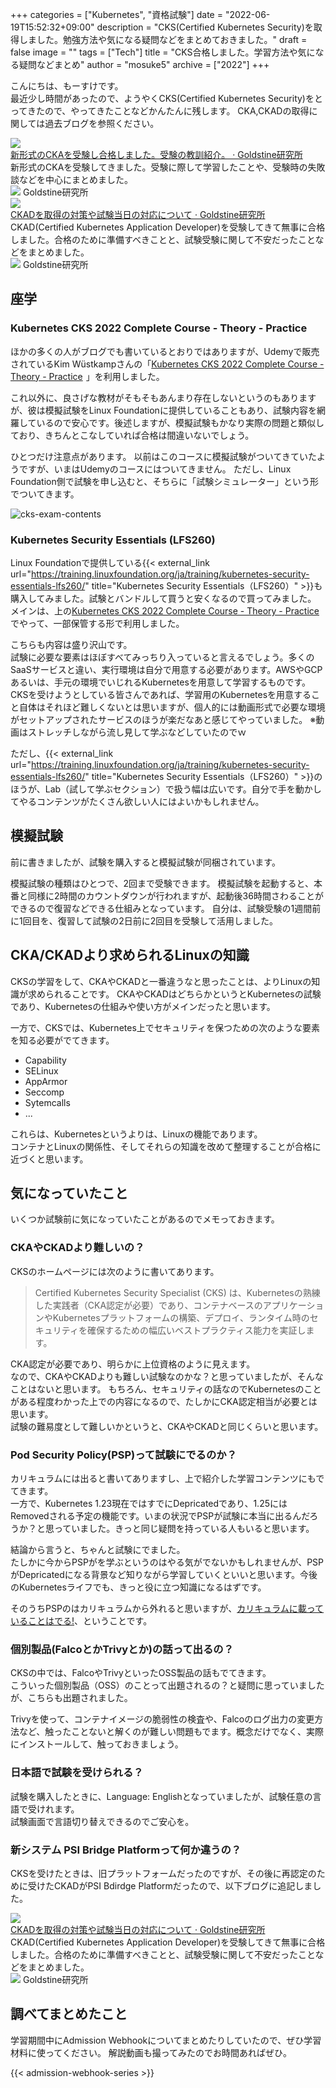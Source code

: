 +++
categories = ["Kubernetes", "資格試験"]
date = "2022-06-19T15:52:32+09:00"
description = "CKS(Certified Kubernetes Security)を取得しました。勉強方法や気になる疑問などをまとめておきました。"
draft = false
image = ""
tags = ["Tech"]
title = "CKS合格しました。学習方法や気になる疑問などまとめ"
author = "mosuke5"
archive = ["2022"]
+++

こんにちは、もーすけです。  
最近少し時間があったので、ようやくCKS(Certified Kubernetes Security)をとってきたので、やってきたことなどかんたんに残します。
CKA,CKADの取得に関しては過去ブログを参照ください。

<div class="belg-link row">
  <div class="belg-left col-md-2 d-none d-md-block">
    <a href="https://blog.mosuke.tech/entry/2021/02/07/cka/" target="_blank">
      <img class="belg-site-image" src="https://blog.mosuke.tech/image/logo.png" />
    </a>
  </div>
  <div class="belg-right col-md-10">
  <div class="belg-title">
      <a href="https://blog.mosuke.tech/entry/2021/02/07/cka/" target="_blank">新形式のCKAを受験し合格しました。受験の教訓紹介。 · Goldstine研究所</a>
    </div>
    <div class="belg-description">新形式のCKAを受験してきました。受験に際して学習したことや、受験時の失敗談などを中心にまとめました。</div>
    <div class="belg-site">
      <img src="https://blog.mosuke.tech/image/favicon.ico" class="belg-site-icon">
      <span class="belg-site-name">Goldstine研究所</span>
    </div>
  </div>
</div>

<div class="belg-link row">
  <div class="belg-left col-md-2 d-none d-md-block">
    <a href="https://blog.mosuke.tech/entry/2019/07/08/ckad/" target="_blank">
      <img class="belg-site-image" src="https://blog.mosuke.tech/image/logo.png" />
    </a>
  </div>
  <div class="belg-right col-md-10">
  <div class="belg-title">
      <a href="https://blog.mosuke.tech/entry/2019/07/08/ckad/" target="_blank">CKADを取得の対策や試験当日の対応について · Goldstine研究所</a>
    </div>
    <div class="belg-description">CKAD(Certified Kubernetes Application Developer)を受験してきて無事に合格しました。合格のために準備すべきことと、試験受験に関して不安だったことなどをまとめました。</div>
    <div class="belg-site">
      <img src="https://blog.mosuke.tech/image/favicon.ico" class="belg-site-icon">
      <span class="belg-site-name">Goldstine研究所</span>
    </div>
  </div>
</div>
<!--more-->

## 座学
### Kubernetes CKS 2022 Complete Course - Theory - Practice
ほかの多くの人がブログでも書いているとおりではありますが、Udemyで販売されているKim Wüstkampさんの「<a href="https://px.a8.net/svt/ejp?a8mat=3H3F8L+198YR6+3L4M+BW8O2&a8ejpredirect=https%3A%2F%2Fwww.udemy.com%2Fcourse%2Fcertified-kubernetes-security-specialist%2F" rel="nofollow">Kubernetes CKS 2022 Complete Course - Theory - Practice</a>
<img border="0" width="1" height="1" src="https://www11.a8.net/0.gif?a8mat=3H3F8L+198YR6+3L4M+BW8O2" alt="">」を利用しました。

これ以外に、良さげな教材がそもそもあんまり存在しないというのもありますが、彼は模擬試験をLinux Foundationに提供していることもあり、試験内容を網羅しているので安心です。後述しますが、模擬試験もかなり実際の問題と類似しており、きちんとこなしていれば合格は間違いないでしょう。

ひとつだけ注意点があります。
以前はこのコースに模擬試験がついてきていたようですが、いまはUdemyのコースにはついてきません。
ただし、Linux Foundation側で試験を申し込むと、そちらに「試験シミュレーター」という形でついてきます。

![cks-exam-contents](/image/cks-exam-contents.png)

### Kubernetes Security Essentials (LFS260)
Linux Foundationで提供している{{< external_link url="https://training.linuxfoundation.org/ja/training/kubernetes-security-essentials-lfs260/" title="Kubernetes Security Essentials（LFS260）" >}}も購入してみました。試験とバンドルして買うと安くなるので買ってみました。
メインは、上の<a href="https://px.a8.net/svt/ejp?a8mat=3H3F8L+198YR6+3L4M+BW8O2&a8ejpredirect=https%3A%2F%2Fwww.udemy.com%2Fcourse%2Fcertified-kubernetes-security-specialist%2F" rel="nofollow">Kubernetes CKS 2022 Complete Course - Theory - Practice</a>でやって、一部保管する形で利用しました。

こちらも内容は盛り沢山です。  
試験に必要な要素はほぼすべてみっちり入っていると言えるでしょう。多くのSaaSサービスと違い、実行環境は自分で用意する必要があります。AWSやGCPあるいは、手元の環境でいじれるKubernetesを用意して学習するものです。
CKSを受けようとしている皆さんであれば、学習用のKubernetesを用意すること自体はそれほど難しくないとは思いますが、個人的には動画形式で必要な環境がセットアップされたサービスのほうが楽だなあと感じてやっていました。
※動画はストレッチしながら流し見して学ぶなどしていたのでｗ

ただし、{{< external_link url="https://training.linuxfoundation.org/ja/training/kubernetes-security-essentials-lfs260/" title="Kubernetes Security Essentials（LFS260）" >}}のほうが、Lab（試して学ぶセクション）で扱う幅は広いです。自分で手を動かしてやるコンテンツがたくさん欲しい人にはよいかもしれません。

## 模擬試験
前に書きましたが、試験を購入すると模擬試験が同梱されています。

模擬試験の種類はひとつで、2回まで受験できます。
模擬試験を起動すると、本番と同様に2時間のカウントダウンが行われますが、起動後36時間さわることができるので復習などできる仕組みとなっています。
自分は、試験受験の1週間前に1回目を、復習して試験の2日前に2回目を受験して活用しました。

## CKA/CKADより求められるLinuxの知識
CKSの学習をして、CKAやCKADと一番違うなと思ったことは、よりLinuxの知識が求められることです。
CKAやCKADはどちらかというとKubernetesの試験であり、Kubernetesの仕組みや使い方がメインだったと思います。

一方で、CKSでは、Kubernetes上でセキュリティを保つための次のような要素を知る必要がでてきます。

- Capability
- SELinux
- AppArmor
- Seccomp
- Sytemcalls
- ...

これらは、Kubernetesというよりは、Linuxの機能であります。  
コンテナとLinuxの関係性、そしてそれらの知識を改めて整理することが合格に近づくと思います。

## 気になっていたこと
いくつか試験前に気になっていたことがあるのでメモっておきます。

### CKAやCKADより難しいの？
CKSのホームページには次のように書いてあります。

> Certified Kubernetes Security Specialist (CKS) は、Kubernetesの熟練した実践者（CKA認定が必要）であり、コンテナベースのアプリケーションやKubernetesプラットフォームの構築、デプロイ、ランタイム時のセキュリティを確保するための幅広いベストプラクティス能力を実証します。

CKA認定が必要であり、明らかに上位資格のように見えます。  
なので、CKAやCKADよりも難しい試験なのかな？と思っていましたが、そんなことはないと思います。
もちろん、セキュリティの話なのでKubernetesのことがある程度わかった上での内容になるので、たしかにCKA認定相当が必要とは思います。  
試験の難易度として難しいかというと、CKAやCKADと同じくらいと思います。

### Pod Security Policy(PSP)って試験にでるのか？
カリキュラムには出ると書いてありますし、上で紹介した学習コンテンツにもでてきます。  
一方で、Kubernetes 1.23現在ではすでにDepricatedであり、1.25にはRemovedされる予定の機能です。いまの状況でPSPが試験に本当に出るんだろうか？と思っていました。きっと同じ疑問を持っている人もいると思います。

結論から言うと、ちゃんと試験にでました。  
たしかに今からPSPがを学ぶというのはやる気がでないかもしれませんが、PSPがDepricatedになる背景など知りながら学習していくといいと思います。今後のKubernetesライフでも、きっと役に立つ知識になるはずです。

そのうちPSPのはカリキュラムから外れると思いますが、<u>カリキュラムに載っていることはでる!</u>、ということです。

### 個別製品(FalcoとかTrivyとか)の話って出るの？
CKSの中では、FalcoやTrivyといったOSS製品の話もでてきます。  
こういった個別製品（OSS）のことって出題されるの？と疑問に思っていましたが、こちらも出題されました。

Trivyを使って、コンテナイメージの脆弱性の検査や、Falcoのログ出力の変更方法など、触ったことないと解くのが難しい問題もでます。概念だけでなく、実際にインストールして、触っておきましょう。

### 日本語で試験を受けられる？
試験を購入したときに、Language: Englishとなっていましたが、試験任意の言語で受けれます。  
試験画面で言語切り替えできるのでご安心を。

### 新システム PSI Bridge Platformって何か違うの？
CKSを受けたときは、旧プラットフォームだったのですが、その後に再認定のために受けたCKADがPSI Bdirdge Platformだったので、以下ブログに追記しました。

<div class="belg-link row">
  <div class="belg-left col-md-2 d-none d-md-block">
    <a href="https://blog.mosuke.tech/entry/2019/07/08/ckad/" target="_blank">
      <img class="belg-site-image" src="https://blog.mosuke.tech/image/logo.png" />
    </a>
  </div>
  <div class="belg-right col-md-10">
  <div class="belg-title">
      <a href="https://blog.mosuke.tech/entry/2019/07/08/ckad/" target="_blank">CKADを取得の対策や試験当日の対応について · Goldstine研究所</a>
    </div>
    <div class="belg-description">CKAD(Certified Kubernetes Application Developer)を受験してきて無事に合格しました。合格のために準備すべきことと、試験受験に関して不安だったことなどをまとめました。</div>
    <div class="belg-site">
      <img src="https://blog.mosuke.tech/image/favicon.ico" class="belg-site-icon">
      <span class="belg-site-name">Goldstine研究所</span>
    </div>
  </div>
</div>

## 調べてまとめたこと
学習期間中にAdmission Webhookについてまとめたりしていたので、ぜひ学習材料に使ってください。
解説動画も撮ってみたのでお時間あればぜひ。

{{< admission-webhook-series >}}
